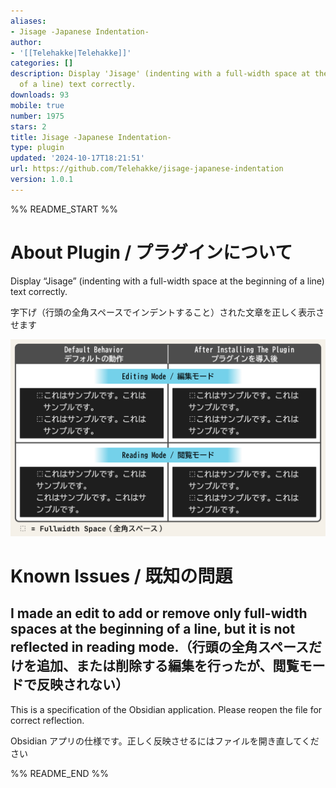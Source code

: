 ```yaml
---
aliases:
- Jisage -Japanese Indentation-
author:
- '[[Telehakke|Telehakke]]'
categories: []
description: Display 'Jisage' (indenting with a full-width space at the beginning
  of a line) text correctly.
downloads: 93
mobile: true
number: 1975
stars: 2
title: Jisage -Japanese Indentation-
type: plugin
updated: '2024-10-17T18:21:51'
url: https://github.com/Telehakke/jisage-japanese-indentation
version: 1.0.1
---
```


%% README_START %%

# About Plugin / プラグインについて

Display “Jisage” (indenting with a full-width space at the beginning of a line) text correctly.

字下げ（行頭の全角スペースでインデントすること）された文章を正しく表示させます

![Demo](https://raw.githubusercontent.com/Telehakke/jisage-japanese-indentation/HEAD/demo01.png)

# Known Issues / 既知の問題

## I made an edit to add or remove only full-width spaces at the beginning of a line, but it is not reflected in reading mode.（行頭の全角スペースだけを追加、または削除する編集を行ったが、閲覧モードで反映されない）

This is a specification of the Obsidian application. Please reopen the file for correct reflection.

Obsidian アプリの仕様です。正しく反映させるにはファイルを開き直してください


%% README_END %%